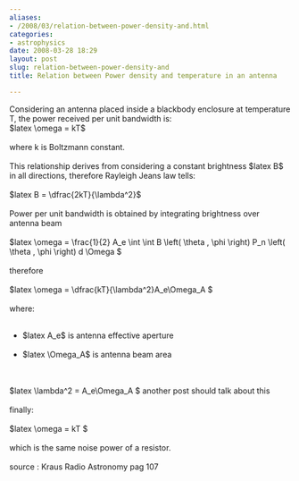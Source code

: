 ```yaml
---
aliases:
- /2008/03/relation-between-power-density-and.html
categories:
- astrophysics
date: 2008-03-28 18:29
layout: post
slug: relation-between-power-density-and
title: Relation between Power density and temperature in an antenna

---
```


<p>
 Considering an antenna placed inside a blackbody enclosure at temperature T, the power received per unit bandwidth is:
 <br/>
 $latex \omega = kT$
 <br/>
 <br/>
 where k is Boltzmann constant.
 <br/>
 <br/>
 This relationship derives from considering a constant brightness $latex B$ in all directions, therefore Rayleigh Jeans law tells:
 <br/>
 <br/>
 $latex B = \dfrac{2kT}{\lambda^2}$
 <br/>
 <br/>
 Power per unit bandwidth is obtained by integrating brightness over antenna beam
 <br/>
 <br/>
 $latex \omega = \frac{1}{2} A_e \int \int B \left( \theta , \phi \right) P_n \left( \theta , \phi \right) d \Omega  $
 <br/>
 <br/>
 therefore
 <br/>
 <br/>
 $latex \omega = \dfrac{kT}{\lambda^2}A_e\Omega_A $
 <br/>
 <br/>
 where:
 <br/>
</p>
<ul>
 <br/>
 <li>
  $latex A_e$ is antenna effective aperture
 </li>
 <br/>
 <li>
  $latex \Omega_A$ is antenna beam area
 </li>
 <br/>
</ul>
<br/>
$latex \lambda^2 = A_e\Omega_A $ another post should talk about this
<br/>
<br/>
finally:
<br/>
<br/>
$latex \omega = kT $
<br/>
<br/>
which is the same noise power of a resistor.
<br/>
<br/>
source : Kraus Radio Astronomy pag 107
